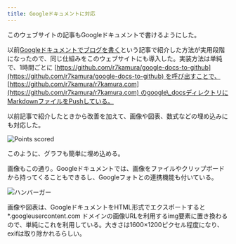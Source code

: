 ```yaml
---
title: Googleドキュメントに対応
---
```

このウェブサイトの記事もGoogleドキュメントで書けるようにした。

以前[Googleドキュメントでブログを書く](https://r7kamura.com/articles/2022-04-30-google-docs-for-blogging)という記事で紹介した方法が実用段階になったので、同じ仕組みをこのウェブサイトにも導入した。実装方法は単純で、1時間ごとに [https://github.com/r7kamura/google-docs-to-github](https://github.com/r7kamura/google-docs-to-github) を呼び出すことで、 [https://github.com/r7kamura/r7kamura.com](https://github.com/r7kamura/r7kamura.com) のgoogle\_docsディレクトリにMarkdownファイルをPushしている。

以前記事で紹介したときから改善を加えて、画像や図表、数式などの埋め込みにも対応した。

![](https://lh3.googleusercontent.com/docs/AG8NV2aQ6fr7SS69_iqyTyADkhkoxm40bmmK3NsktMs5jtj4xO9mQG-kIgaxpuRTmLvq2F9c7GcIeOYnMjdruXOBVXDP2FJ_Zck-512EomNAgJlMKj6mnHmqotTdddDZMVgUWpHheT3wJKM0ck9DFPuxhWnad_Gk6CA_4v93DwwhOeMb1Wd4pthc6iNDk3yMdbwvAlQPag56HM-JuVCCpxZ7lFySGWr4IRt6c9W5T8JERpMuyeuCeH4MFiZZG-A5D8LS4ZhBSPeT0tiXMyeXTfUVHu3nAGPY-BGEsHbPIStAOdG7j5Ub4p__Zqhh6oYQIbadJHamUhDQyV95KXILS5eL8VPx0_O5ZmiKaSeILlS7XA2FiKXu3D6eP8HVsRlbBTk7IthRK58xjv4QzeKKfOkq9WFmjR1BXnv6k6y8rp6T5LhssT4ngw8o9vxIf4jmyolzCmJDaTwGxf0ELoOIDjR6Ew922KHQtAE7x69TKmu1FBvOk0J6J7qrrjx9JMImDgLfvtGVoMO3-mgLSvd2VsylXN8gNo0uud4RZsIkEb_9vIIfY-XtOJb0v1DruCN20J1ZxVQ8-dPxzAytA6bu1Yf4UDxCQR2v8IZ1hXHpZqobCViizPeyzqvCcjRxmAKNX0VThlVTR29ER_jpN6odf22fWmWhzLSOPDKedXt_FhbR3TRB8k5Cf9qgcrsk7iPLyRiXtGB6bWb1tqCu9FnIBQ1g-GVTWVogqtTeEpFVYZ6VXMsb6o-GGQCIFrnDHIkuohux_f4i2ZCe3jOPIO-wCysQ9jzt8dIYDmwMLYz_uBTp0T2ohi68TRGHbf9xnTi9NmRz38hCIqaFjemtu2msx-ln6Nrjh4I29hlNpRYFxF8U9YH-oIipFjF1-5AKcqqlf83l8j7NkEfzbRVk6UwwD8StHniyVvLV60ocAGXj69n50PHybVoVBYZSl-HDXJx997Xa1Dhv1iuKpnYJkI-LwHAagtlK46yghBb9P9oIYlJCMfzK0ZwVHnS5GO6-I_6nnd4yXihmQPq6aEyRLBJl1YqV4ziMlhSRYSCXSmtJ8uIsG0_ggrtfDQwsp9dU8U9TL9lZogQV0Pr_Nw7F0wwcF2TtrxSh81Lr9NZJxCz3sjpfy26bb6xyHtJcRdyj73rFxlpcTzCe9GlTfHSYRgllra3-FbLw6djdtoGW0JzLY9RKQ0AToNrlbiaEt6EHXweO6qSZXyxmw0umwTFtutyClofyWqOywPNNdnrYH8f__Ea57ctjop_U "Points scored")

このように、グラフも簡単に埋め込める。

画像もこの通り。Googleドキュメントでは、画像をファイルやクリップボードから持ってくることもできるし、Googleフォトとの連携機能も付いている。

![](https://lh3.googleusercontent.com/docs/AG8NV2ZjwqUx61ntJIQQAm4raORIziWiUSOl6SawjqWr8TmbHatuohfJ9EpcCDM_CLtPq1KGHRt1QmKz7zQ5tu1bYr9JR4MTI-CXupf0E2yE_s_mNKKfg3k8I8RqE919zJSVhDFJJ3vfQNOWJuvKeaB3XYmUWA-x92hB0eUKKPFd4GRprcGnSieB6KqwsDnSn-U0rQxNbx3L5XLimplO6abBshdrk6eAykH3M2jgm5FmZC5liNPvljixazuoXJBYOvbmVk7bneLfhNDPBhYNuYCV7UtjHdHYMJQYhgKuvmF8qC-pAwGji8q-gkl_vVrExGLqY-uRaNDx-k1BniOMW_DcLCrgMZw9rUWe-WlSh0OeCaOPkQc7CR5msMW8nKq5KxkPWBUrmlhCI1Pv6Jq5KZVXLOed4JjsnWN1UE_rYAslBUfMa235i7xUieuoPp6kprDzMCBqeH7xTZnJsVZ8TUz4Uc9Hr-Nx-P1xQ3HEsoNl6Ky7dgBQ-b_HNAxv98jrKY4zxP1aSDe06so5n8aH7L59le5lP7OAW2k0FoyRmWbtPUBvkNJBwHmEhMH75Z7FMOS69qGWQIpTYSYCxikH0f36NYELFXalB1a2NpmSc4llYfOxgWpY-CIfhay9SUXIzZIETAdSOQJynU5ToRAP2yRw3Ab8CxAAP7q2o9LqWeMObBlsFBQUyAwyPhhEZFXUyIGnqaJEQ46FkktKcU-EgfB7nptb7c4TZ9BCV0yRjblkKVbzHCO-e6FpA5K7VxDgwXz43k7ZQcGLb7Pj7-i9eEi5w-Z8VuSWwoIY0BwAE0CiGlUzZC2pQ3TZQPP0iLfIrpyWNBRmYlP_KVtPgEbRgcrJ3v0Mgu4LS9KnpyRtQT_7AV5Lj0tShDLemP5s9YHiuS1PKQDnSUYY3SaaHTQeNmmB24FMCLdTncNK_iJzZPu8EBF-zWKwavEdAZ71WKmWPQqlptaBC6frUhZcQgo5oWSi5gBlrBt5BDD3JmGcPDA22sWkyNWQBvTFw0P65UDHKF17PWuvDg482eg0zpn6qEwoDyJm0O1FR-97BFVBCp7_e5Iaux_iQNbLYcuTGcxQa_CvIcQQMX1zaZNZeCHnXN_8e90loWHEq6X9rTrAJQS5tXVxImzdyJ6JNqvO9AF6N_3bIOx-Dy3DLvy4utrn0jaYUmw0tI3JuLPSVR7EgHJuroT0XNdo4hA6diI4JYfEcuXNnyuL-cDqCBI26v1EVWMxM6_X4Oe5bCCOySsYxDjKcWRQv1NO "ハンバーガー")

画像や図表は、GoogleドキュメントをHTML形式でエクスポートすると \*.googleusercontent.com ドメインの画像URLを利用するimg要素に置き換わるので、単純にこれを利用している。大きさは1600×1200ピクセル程度になり、exifは取り除かれるらしい。
